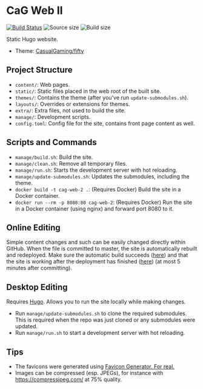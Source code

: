 # CaG Web II

[![Build Status](https://travis-ci.com/CasualGaming/cag-web-2.svg?branch=master)](https://travis-ci.com/CasualGaming/cag-web-2)
![Source size](https://img.shields.io/github/repo-size/CasualGaming/cag-web-2.svg?label=source%20size)
![Build size](https://img.shields.io/github/repo-size/CasualGaming/casualgaming.github.io.svg?label=build%20size)

Static Hugo website.

* Theme: [CasualGaming/fifty](https://github.com/CasualGaming/fifty)

## Project Structure
* `content/`: Web pages.
* `static/`: Static files placed in the web root of the built site.
* `themes/`: Contains the theme (after you've run `update-submodules.sh`).
* `layouts/`: Overrides or extensions for themes.
* `extra/`: Extra files, not used to build the site.
* `manage/`: Development scripts.
* `config.toml`: Config file for the site, contains front page content as well.

## Scripts and Commands
* `manage/build.sh`: Build the site.
* `manage/clean.sh`: Remove all temporary files.
* `manage/run.sh`: Starts the development server with hot reloading.
* `manage/update-submodules.sh`: Updates the submodules, including the theme.
* `docker build -t cag-web-2 .`: (Requires Docker) Build the site in a Docker container.
* `docker run --rm -p 8080:80 cag-web-2`: (Requires Docker) Run the site in a Docker container (using nginx) and forward port 8080 to it.

## Online Editing
Simple content changes and such can be easily changed directly within GitHub.
When the file is committed to master, the site is automatically rebuilt and redeployed.
Make sure the automatic build succeeds ([here](https://travis-ci.com/CasualGaming/cag-web-2)) and that the site is working after the deployment has finished ([here](https://casualgaming.no)) (at most 5 minutes after committing).

## Desktop Editing
Requires [Hugo](https://gohugo.io/). Allows you to run the site locally while making changes.

* Run `manage/update-submodules.sh` to clone the required submodules. This is required when the repo was just cloned or any submodules were updated.
* Run `manage/run.sh` to start a development server with hot reloading.

## Tips
* The favicons were generated using [Favicon Generator. For real.](https://realfavicongenerator.net/)
* Images can be compressed (esp. JPEGs), for instance with <https://compressjpeg.com/> at 75% quality.
